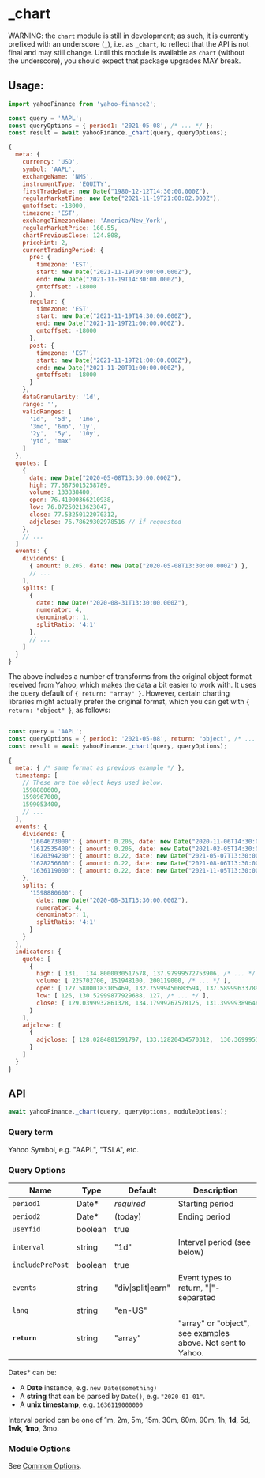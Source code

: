 # _chart

WARNING: the `chart` module is still in development; as such, it is currently
prefixed with an underscore (`_`), i.e. as `_chart`, to reflect that the API
is not final and may still change.  Until this module is available as `chart`
(without the underscore), you should expect that package upgrades MAY break.

## Usage:

```js
import yahooFinance from 'yahoo-finance2';

const query = 'AAPL';
const queryOptions = { period1: '2021-05-08', /* ... */ };
const result = await yahooFinance._chart(query, queryOptions);

{
  meta: {
    currency: 'USD',
    symbol: 'AAPL',
    exchangeName: 'NMS',
    instrumentType: 'EQUITY',
    firstTradeDate: new Date("1980-12-12T14:30:00.000Z"),
    regularMarketTime: new Date("2021-11-19T21:00:02.000Z"),
    gmtoffset: -18000,
    timezone: 'EST',
    exchangeTimezoneName: 'America/New_York',
    regularMarketPrice: 160.55,
    chartPreviousClose: 124.808,
    priceHint: 2,
    currentTradingPeriod: {
      pre: {
        timezone: 'EST',
        start: new Date("2021-11-19T09:00:00.000Z"),
        end: new Date("2021-11-19T14:30:00.000Z"),
        gmtoffset: -18000
      },
      regular: {
        timezone: 'EST',
        start: new Date("2021-11-19T14:30:00.000Z"),
        end: new Date("2021-11-19T21:00:00.000Z"),
        gmtoffset: -18000
      },
      post: {
        timezone: 'EST',
        start: new Date("2021-11-19T21:00:00.000Z"),
        end: new Date("2021-11-20T01:00:00.000Z"),
        gmtoffset: -18000
      }
    },
    dataGranularity: '1d',
    range: '',
    validRanges: [
      '1d',  '5d',  '1mo',
      '3mo', '6mo', '1y',
      '2y',  '5y',  '10y',
      'ytd', 'max'
    ]
  },
  quotes: [
    {
      date: new Date("2020-05-08T13:30:00.000Z"),
      high: 77.5875015258789,
      volume: 133838400,
      open: 76.41000366210938,
      low: 76.07250213623047,
      close: 77.53250122070312,
      adjclose: 76.78629302978516 // if requested
    },
    // ...
  ]
  events: {
    dividends: [
      { amount: 0.205, date: new Date("2020-05-08T13:30:00.000Z") },
      // ...
    ],
    splits: [
      {
        date: new Date("2020-08-31T13:30:00.000Z"),
        numerator: 4,
        denominator: 1,
        splitRatio: '4:1'
      },
      // ...
    ]
  }
}
```

The above includes a number of transforms from the original object format
received from Yahoo, which makes the data a bit easier to work with.  It uses
the query default of `{ return: "array" }`.  However, certain charting
libraries might actually prefer the original format, which you can get with
`{ return: "object" }`, as follows:

```js

const query = 'AAPL';
const queryOptions = { period1: '2021-05-08', return: "object", /* ... */ };
const result = await yahooFinance._chart(query, queryOptions);

{
  meta: { /* same format as previous example */ },
  timestamp: [
    // These are the object keys used below.
    1598880600,
    1598967000,
    1599053400,
    // ...
  ],
  events: {
    dividends: {
      '1604673000': { amount: 0.205, date: new Date("2020-11-06T14:30:00.000Z") },
      '1612535400': { amount: 0.205, date: new Date("2021-02-05T14:30:00.000Z") },
      '1620394200': { amount: 0.22, date: new Date("2021-05-07T13:30:00.000Z") },
      '1628256600': { amount: 0.22, date: new Date("2021-08-06T13:30:00.000Z") },
      '1636119000': { amount: 0.22, date: new Date("2021-11-05T13:30:00.000Z") }
    },
    splits: {
      '1598880600': {
        date: new Date("2020-08-31T13:30:00.000Z"),
        numerator: 4,
        denominator: 1,
        splitRatio: '4:1'
      }
    }
  },
  indicators: {
    quote: [
      {
        high: [ 131,  134.8000030517578, 137.97999572753906, /* ... */ ],
        volume: [ 225702700, 151948100, 200119000, /* ... */ ],
        open: [ 127.58000183105469, 132.75999450683594, 137.58999633789062, /* ... */ ],
        low: [ 126, 130.52999877929688, 127, /* ... */ ],
        close: [ 129.0399932861328, 134.17999267578125, 131.39999389648438, /* ... */ ]
      }
    ],
    adjclose: [
      {
        adjclose: [ 128.0284881591797, 133.12820434570312,  130.3699951171875, /* ... */ ],
      }
    ]
  }
}
```

## API

```js
await yahooFinance._chart(query, queryOptions, moduleOptions);
```

### Query term

Yahoo Symbol, e.g. "AAPL", "TSLA", etc.

### Query Options

| Name          | Type      | Default    | Description                       |
| ------------- | ----------| ---------- | --------------------------------- |
| `period1`     | Date*     | *required* | Starting period
| `period2`     | Date*     | (today)    | Ending period
| `useYfid`     | boolean   | true       |
| `interval`    | string    | "1d"       | Interval period (see below)
| `includePrePost` | boolean | true      |
| `events`      | string    | "div\|split\|earn" | Event types to return, "\|"-separated
| `lang`        | string    | "en-US"    |
| **`return`**  | string    | "array"    | "array" or "object", see examples above.  Not sent to Yahoo.


Dates* can be:

* A **Date** instance, e.g. `new Date(something)`
* A **string** that can be parsed by `Date()`, e.g. `"2020-01-01"`.
* A **unix timestamp**, e.g. `1636119000000`

Interval period can be one of 1m, 2m, 5m, 15m, 30m, 60m, 90m, 1h, **1d**, 5d, **1wk**, **1mo**, 3mo.

### Module Options

See [Common Options](../README.md#common-options).
